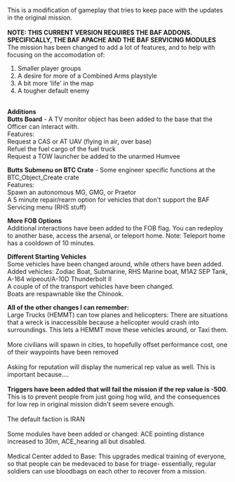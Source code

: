This is a modification of gameplay that tries to keep pace with the updates in the original mission.
<br><br>
<b>NOTE: THIS CURRENT VERSION REQUIRES THE BAF ADDONS. SPECIFICALLY, THE BAF APACHE AND THE BAF SERVICING MODULES</b>
<br>
The mission has been changed to add a lot of features, and to help with focusing on the accomodation of:
1. Smaller player groups
2. A desire for more of a Combined Arms playstyle
3. A bit more 'life' in the map
4. A tougher default enemy
<br>
<b>Additions</b>
<br>
<b>Butts Board</b> - A TV monitor object has been added to the base that the Officer can interact with.
<br>Features:
<br>Request a CAS or AT UAV (flying in air, over base)
<br>Refuel the fuel cargo of the fuel truck
<br>Request a TOW launcher be added to the unarmed Humvee

<b>Butts Submenu on BTC Crate</b> - Some engineer specific functions at the BTC_Object_Create crate
<br>Features:
<br>Spawn an autonomous MG, GMG, or Praetor
<br>A 5 minute repair/rearm option for vehicles that don't support the BAF Servicing menu (RHS stuff)

<b>More FOB Options</b>
<br>Additional interactions have been added to the FOB flag. You can redeploy to another base, access the arsenal, or teleport home. Note: Teleport home has a cooldown of 10 minutes.

<b>Different Starting Vehicles</b>
<br>Some vehicles have been changed around, while others have been added.
<br>Added vehicles: Zodiac Boat, Submarine, RHS Marine boat, M1A2 SEP Tank, A-164 wipeout/A-10D Thunderbolt II
<br>A couple of of the transport vehicles have been changed.
<br>Boats are respawnable like the Chinook.

<b>All of the other changes I can remember:</b>
<br>Large Trucks (HEMMT) can tow planes and helicopters: There are situations that a wreck is inaccessible because a helicopter would crash into surroundings. This lets a HEMMT move these vehicles around, or Taxi them.<br>
<br>More civilians will spawn in cities, to hopefully offset performance cost, one of their waypoints have been removed<br>
<br>Asking for reputation will display the numerical rep value as well. This is important because....<br>
<br><b>Triggers have been added that will fail the mission if the rep value is -500</b>. This is to prevent people from just going hog wild, and the consequences for low rep in original mission didn't seem severe enough.<br>
<br>The default faction is IRAN<br>
<br>Some modules have been added or changed: ACE pointing distance increased to 30m, ACE_hearing all but disabled.<br>
<br>Medical Center added to Base: This upgrades medical training of everyone, so that people can be medevaced to base for triage- essentially, regular soldiers can use bloodbags on each other to recover from a mission.


